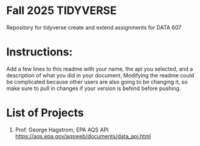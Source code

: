 
# Fall 2025 TIDYVERSE

Repository for tidyverse create and extend assignments for DATA 607

# Instructions:

Add a few lines to this readme with your name, the api you selected, and a description of what you did in your document. Modifying the readme could be complicated because other users are also going to be changing it, so make sure to pull in changes if your version is behind before pushing.

# List of Projects

1. Prof. George Hagstrom, EPA AQS API <https://aqs.epa.gov/aqsweb/documents/data_api.html>


